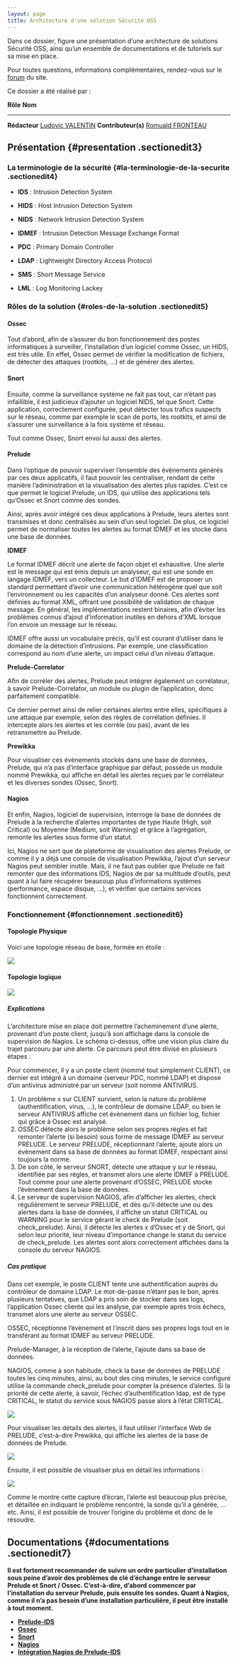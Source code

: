```yaml
---
layout: page
title: Architecture d'une solution Sécurité OSS
---
```


Dans ce dossier, figure une présentation d’une architecture de solutions
Sécurité OSS, ainsi qu’un ensemble de documentations et de tutoriels sur
sa mise en place.

Pour toutes questions, informations complémentaires, rendez-vous sur le
[forum](http://forums.monitoring-fr.org/ "http://forums.monitoring-fr.org/")
du site.

Ce dossier a été réalisé par :

  **Rôle**              **Nom**
  --------------------- ---------------------------------------------------------------------------------------------------------------------------------------------------------
  **Rédacteur**         [Ludovic VALENTIN](http://www.monitoring-fr.org/community/members/ludovic-valentin/ "http://www.monitoring-fr.org/community/members/ludovic-valentin/")
  **Contributeur(s)**   [Romuald FRONTEAU](http://www.monitoring-fr.org/community/members/romuald-fronteau/ "http://www.monitoring-fr.org/community/members/romuald-fronteau/")

Présentation {#presentation .sectionedit3}
------------

### La terminologie de la sécurité {#la-terminologie-de-la-securite .sectionedit4}

-   **IDS** : Intrusion Detection System

-   **HIDS** : Host Intrusion Detection System

-   **NIDS** : Network Intrusion Detection System

-   **IDMEF** : Intrusion Detection Message Exchange Format

-   **PDC** : Primary Domain Controller

-   **LDAP** : Lightweight Directory Access Protocol

-   **SMS** : Short Message Service

-   **LML** : Log Monitoring Lackey

### Rôles de la solution {#roles-de-la-solution .sectionedit5}

#### Ossec

Tout d’abord, afin de s’assurer du bon fonctionnement des postes
informatiques à surveiller, l’installation d’un logiciel comme Ossec, un
HIDS, est très utile. En effet, Ossec permet de vérifier la modification
de fichiers, de détecter des attaques (rootkits, …) et de générer des
alertes.

#### Snort

Ensuite, comme la surveillance système ne fait pas tout, car n’étant pas
infaillible, il est judicieux d’ajouter un logiciel NIDS, tel que Snort.
Cette application, correctement configurée, peut détecter tous trafics
suspects sur le réseau, comme par exemple le scan de ports, les
rootkits, et ainsi de s’assurer une surveillance à la fois système et
réseau.

Tout comme Ossec, Snort envoi lui aussi des alertes.

#### Prelude

Dans l’optique de pouvoir superviser l’ensemble des évènements générés
par ces deux applicatifs, il faut pouvoir les centraliser, rendant de
cette manière l’administration et la visualisation des alertes plus
rapides. C’est ce que permet le logiciel Prelude, un IDS, qui utilise
des applications tels qu’Ossec et Snort comme des sondes.

Ainsi, après avoir intégré ces deux applications à Prelude, leurs
alertes sont transmises et donc centralisés au sein d’un seul logiciel.
De plus, ce logiciel permet de normaliser toutes les alertes au format
IDMEF et les stocke dans une base de données.

**IDMEF**

Le format IDMEF décrit une alerte de façon objet et exhaustive. Une
alerte est le message qui est émis depuis un analyseur, qui est une
sonde en langage IDMEF, vers un collecteur. Le but d’IDMEF est de
proposer un standard permettant d’avoir une communication hétérogène
quel que soit l’environnement ou les capacités d’un analyseur donné. Ces
alertes sont définies au format XML, offrant une possibilité de
validation de chaque message. En général, les implémentations restent
binaires, afin d’éviter les problèmes connus d’ajout d’information
inutiles en dehors d’XML lorsque l’on envoie un message sur le réseau.

IDMEF offre aussi un vocabulaire précis, qu’il est courant d’utiliser
dans le domaine de la détection d’intrusions. Par exemple, une
classification correspond au nom d’une alerte, un impact celui d’un
niveau d’attaque.

**Prelude-Correlator**

Afin de corréler des alertes, Prelude peut intégrer également un
corrélateur, à savoir Prelude-Correlator, un module ou plugin de
l’application, donc parfaitement compatible.

Ce dernier permet ainsi de relier certaines alertes entre elles,
spécifiques à une attaque par exemple, selon des règles de corrélation
définies. Il intercepte alors les alertes et les corrèle (ou pas), avant
de les retransmettre au Prelude.

**Prewikka**

Pour visualiser ces évènements stockés dans une base de données,
Prelude, qui n’a pas d’interface graphique par défaut, possède un module
nommé Prewikka, qui affiche en détail les alertes reçues par le
corrélateur et les diverses sondes (Ossec, Snort).

#### Nagios

Et enfin, Nagios, logiciel de supervision, interroge la base de données
de Prelude à la recherche d’alertes importantes de type Haute (High,
soit Critical) ou Moyenne (Medium, soit Warning) et grâce à
l’agrégation, remonte les alertes sous forme d’un statut.

Ici, Nagios ne sert que de plateforme de visualisation des alertes
Prelude, or comme il y a déjà une console de visualisation Prewikka,
l’ajout d’un serveur Nagios peut sembler inutile. Mais, il ne faut pas
oublier que Prelude ne fait remonter que des informations IDS, Nagios de
par sa multitude d’outils, peut quant à lui faire récupérer beaucoup
plus d’informations systèmes (performance, espace disque, …), et
vérifier que certains services fonctionnent correctement.

### Fonctionnement {#fonctionnement .sectionedit6}

#### Topologie Physique

Voici une topologie réseau de base, formée en étoile :

[![](../../assets/media/securite/topo_physique.png@w=700)](../../_detail/securite/topo_physique.png@id=securite%253Aarchitecture-oss%253Astart.html "securite:topo_physique.png")

#### Topologie logique

[![](../../assets/media/securite/topo_logique.png@w=700)](../../_detail/securite/topo_logique.png@id=securite%253Aarchitecture-oss%253Astart.html "securite:topo_logique.png")

##### Explications

L’architecture mise en place doit permettre l’acheminement d’une alerte,
provenant d’un poste client, jusqu’à son affichage dans la console de
supervision de Nagios. Le schéma ci-dessus, offre une vision plus claire
du trajet parcouru par une alerte. Ce parcours peut être divisé en
plusieurs étapes :

Pour commencer, il y a un poste client (nommé tout simplement CLIENT),
ce dernier est intégré à un domaine (serveur PDC, nommé LDAP) et dispose
d’un antivirus administré par un serveur (soit nommé ANTIVIRUS.

1.  Un problème x sur CLIENT survient, selon la nature du problème
    (authentification, virus, …), le contrôleur de domaine LDAP, ou bien
    le serveur ANTIVIRUS affiche cet évènement dans un fichier log,
    fichier qui grâce à Ossec est analysé.
2.  OSSEC détecte alors le problème selon ses propres règles et fait
    remonter l’alerte (si besoin) sous forme de message IDMEF au serveur
    PRELUDE. Le serveur PRELUDE, réceptionnant l’alerte, ajoute alors un
    évènement dans sa base de données au format IDMEF, respectant ainsi
    toujours la norme.
3.  De son côté, le serveur SNORT, détecte une attaque y sur le réseau,
    identifiée par ses règles, et transmet alors une alerte IDMEF à
    PRELUDE. Tout comme pour une alerte provenant d’OSSEC, PRELUDE
    stocke l’évènement dans la base de données.
4.  Le serveur de supervision NAGIOS, afin d’afficher les alertes, check
    régulièrement le serveur PRELUDE, et dès qu’il détecte une ou des
    alertes dans la base de données, il affiche un statut CRITICAL ou
    WARNING pour le service gérant le check de Prelude (soit
    check\_prelude). Ainsi, il détecte les alertes x d’Ossec et y de
    Snort, qui selon leur priorité, leur niveau d’importance change le
    statut du service de check\_prelude. Les alertes sont alors
    correctement affichées dans la console du serveur NAGIOS.

##### Cas pratique

Dans cet exemple, le poste CLIENT tente une authentification auprès du
contrôleur de domaine LDAP. Le mot-de-passe n’étant pas le bon, après
plusieurs tentatives, que LDAP a pris soin de stocker dans ses logs,
l’application Ossec cliente qui les analyse, par exemple après trois
échecs, transmet alors une alerte au serveur OSSEC.

OSSEC, réceptionne l’évènement et l’inscrit dans ses propres logs tout
en le transférant au format IDMEF au serveur PRELUDE.

Prelude-Manager, à la réception de l’alerte, l’ajoute dans sa base de
données.

NAGIOS, comme à son habitude, check la base de données de PRELUDE toutes
les cinq minutes, ainsi, au bout des cinq minutes, le service configuré
utilise la commande check\_prelude pour compter la présence d’alertes.
Si la priorité de cette alerte, à savoir, l’échec d’authentification
ldap, est de type CRITICAL, le statut du service sous NAGIOS passe alors
à l’état CRITICAL.

[![](../../assets/media/securite/nagios_alertes_prelude.png@w=700)](../../_detail/securite/nagios_alertes_prelude.png@id=securite%253Aarchitecture-oss%253Astart.html "securite:nagios_alertes_prelude.png")

Pour visualiser les détails des alertes, il faut utiliser l’interface
Web de PRELUDE, c’est-à-dire Prewikka, qui affiche les alertes de la
base de données de Prelude.

[![](../../assets/media/securite/prelude-interface1.png@w=700)](../../_detail/securite/prelude-interface1.png@id=securite%253Aarchitecture-oss%253Astart.html "securite:prelude-interface1.png")

Ensuite, il est possible de visualiser plus en détail les informations :

[![](../../assets/media/securite/prelude_interface_details.png@w=700)](../../_detail/securite/prelude_interface_details.png@id=securite%253Aarchitecture-oss%253Astart.html "securite:prelude_interface_details.png")

Comme le montre cette capture d’écran, l’alerte est beaucoup plus
précise, et détaillée en indiquant le problème rencontré, la sonde qu’il
a générée, …etc. Ainsi, il est possible de trouver l’origine du problème
et donc de le résoudre.

Documentations {#documentations .sectionedit7}
--------------

**Il est fortement recommander de suivre un ordre particulier
d’installation sous peine d’avoir des problèmes de clé d’échange entre
le serveur Prelude et Snort / Ossec. C’est-à-dire, d’abord commencer par
l’installation du serveur Prelude, puis ensuite les sondes. Quant à
Nagios, comme il n’a pas besoin d’une installation particulière, il peut
être installé à tout moment.**

-   **[Prelude-IDS](../prelude/start.html "securite:prelude:start")**
-   **[Ossec](../ossec/start.html "securite:ossec:start")**
-   **[Snort](../snort/start.html "securite:snort:start")**
-   **[Nagios](../../nagios/ubuntu-install.html "nagios:ubuntu-install")**
-   **[Intégration Nagios de Prelude-IDS](../../nagios/integration/prelude.html "nagios:integration:prelude")**